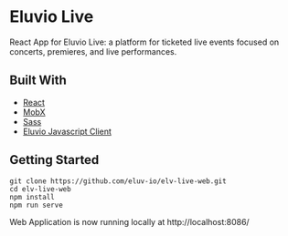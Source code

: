 # Eluvio Live

React App for Eluvio Live: a platform for ticketed live events focused on concerts, premieres, and live performances.

## Built With

* [React](https://reactjs.org/)
* [MobX](https://mobx.js.org/README.html)
* [Sass](https://sass-lang.com/)
* [Eluvio Javascript Client](https://github.com/eluv-io/elv-client-js)

## Getting Started

```
git clone https://github.com/eluv-io/elv-live-web.git
cd elv-live-web
npm install
npm run serve 
```

Web Application is now running locally at http://localhost:8086/
